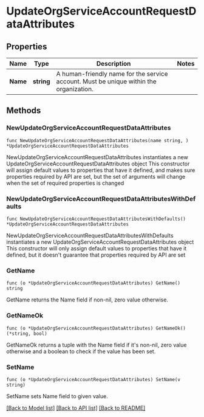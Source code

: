 # UpdateOrgServiceAccountRequestDataAttributes

## Properties

Name | Type | Description | Notes
------------ | ------------- | ------------- | -------------
**Name** | **string** | A human-friendly name for the service account. Must be unique within the organization. | 

## Methods

### NewUpdateOrgServiceAccountRequestDataAttributes

`func NewUpdateOrgServiceAccountRequestDataAttributes(name string, ) *UpdateOrgServiceAccountRequestDataAttributes`

NewUpdateOrgServiceAccountRequestDataAttributes instantiates a new UpdateOrgServiceAccountRequestDataAttributes object
This constructor will assign default values to properties that have it defined,
and makes sure properties required by API are set, but the set of arguments
will change when the set of required properties is changed

### NewUpdateOrgServiceAccountRequestDataAttributesWithDefaults

`func NewUpdateOrgServiceAccountRequestDataAttributesWithDefaults() *UpdateOrgServiceAccountRequestDataAttributes`

NewUpdateOrgServiceAccountRequestDataAttributesWithDefaults instantiates a new UpdateOrgServiceAccountRequestDataAttributes object
This constructor will only assign default values to properties that have it defined,
but it doesn't guarantee that properties required by API are set

### GetName

`func (o *UpdateOrgServiceAccountRequestDataAttributes) GetName() string`

GetName returns the Name field if non-nil, zero value otherwise.

### GetNameOk

`func (o *UpdateOrgServiceAccountRequestDataAttributes) GetNameOk() (*string, bool)`

GetNameOk returns a tuple with the Name field if it's non-nil, zero value otherwise
and a boolean to check if the value has been set.

### SetName

`func (o *UpdateOrgServiceAccountRequestDataAttributes) SetName(v string)`

SetName sets Name field to given value.



[[Back to Model list]](../README.md#documentation-for-models) [[Back to API list]](../README.md#documentation-for-api-endpoints) [[Back to README]](../README.md)


